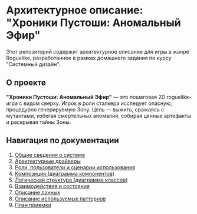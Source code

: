 # Архитектурное описание: "Хроники Пустоши: Аномальный Эфир"

Этот репозиторий содержит архитектурное описание для игры в жанре Roguelike, разработанное в рамках домашнего задания по курсу "Системный дизайн".

## О проекте

**"Хроники Пустоши: Аномальный Эфир"** — это пошаговая 2D roguelike-игра с видом сверху. Игрок в роли сталкера исследует опасную, процедурно генерируемую Зону. Цель — выжить, сражаясь с мутантами, избегая смертельных аномалий, собирая ценные артефакты и раскрывая тайны Зоны.

## Навигация по документации

1.  [Общие сведения о системе](./01-System-Overview.md)
2.  [Архитектурные драйверы](./02-Architectural-Drivers.md)
3.  [Роли, пользователи и сценарии использования](./03-Roles-and-Use-Cases.md)
4.  [Композиция (диаграмма компонентов)](./04-Component-View.md)
5.  [Логическая структура (диаграмма классов)](./05-Logical-View.md)
6.  [Взаимодействия и состояния](./06-Interaction-View.md)
7.  [Описание данных](./07-Data-Model.md)
8.  [Описание используемых паттернов](./08-Design-Patterns.md)
9.  [План приемки](./09-Acceptance-Plan.md)
